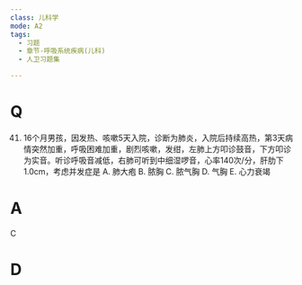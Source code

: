 ```yaml
---
class: 儿科学
mode: A2
tags:
  - 习题
  - 章节-呼吸系统疾病(儿科)
  - 人卫习题集

---
```


# Q
41. 16个月男孩，因发热、咳嗽5天入院，诊断为肺炎，入院后持续高热，第3天病情突然加重，呼吸困难加重，剧烈咳嗽，发绀，左肺上方叩诊鼓音，下方叩诊为实音。听诊呼吸音减低，右肺可听到中细湿啰音，心率140次/分，肝肋下1.0cm，考虑并发症是
A. 肺大疱 B. 脓胸 C. 脓气胸 D. 气胸 E. 心力衰竭
# A
C
# D
